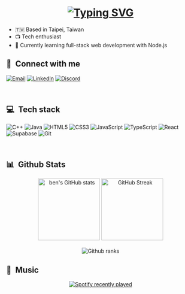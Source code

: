 <h1  align='center'> 
  <a href="https://git.io/typing-svg"><img src="https://readme-typing-svg.herokuapp.com?font=Jetbrains+Mono&size=24&duration=2000&pause=3000&color=AF87F7&center=true&vCenter=true&width=320&lines=Hey%2C+I'm+Ben" alt="Typing SVG" /></a>
</h1>

- 🇹🇼 Based in Taipei, Taiwan
- 📺 Tech enthusiast
- 👾 Currently learning full-stack web development with Node.js

## 💬&ensp;Connect with me

[![Email](https://img.shields.io/badge/email-b572fc?style=for-the-badge)](mailto:salt@pepper.fyi)
[![LinkedIn](https://img.shields.io/badge/linkedin-%230077B5.svg?style=for-the-badge&logo=linkedin&logoColor=white)](https://www.linkedin.com/in/benjamin-kou/)
[![Discord](https://img.shields.io/badge/Discord-%235865F2.svg?style=for-the-badge&logo=discord&logoColor=white)](https://discordapp.com/users/936640230272942091)

<br />

## 💻&ensp;Tech stack

![C++](https://img.shields.io/badge/c++-%2300599C.svg?style=for-the-badge&logo=c%2B%2B&logoColor=white)
![Java](https://img.shields.io/badge/java-%23ED8B00.svg?style=for-the-badge&logo=openjdk&logoColor=white)
![HTML5](https://img.shields.io/badge/html5-%23E34F26.svg?style=for-the-badge&logo=html5&logoColor=white)
![CSS3](https://img.shields.io/badge/css3-%231572B6.svg?style=for-the-badge&logo=css3&logoColor=white)
![JavaScript](https://img.shields.io/badge/javascript-%23323330.svg?style=for-the-badge&logo=javascript&logoColor=%23F7DF1E)
![TypeScript](https://img.shields.io/badge/typescript-%23007ACC.svg?style=for-the-badge&logo=typescript&logoColor=white)
![React](https://img.shields.io/badge/react-%2320232a.svg?style=for-the-badge&logo=react&logoColor=%2361DAFB)
![Supabase](https://img.shields.io/badge/Supabase-3ECF8E?style=for-the-badge&logo=supabase&logoColor=white)
![Git](https://img.shields.io/badge/git-%23F05033.svg?style=for-the-badge&logo=git&logoColor=white)

<br />

## 📊&ensp;Github Stats

<div align="center">
<img height="165px" alt="ben's GitHub stats" src='https://github-readme-stats.pepper.fyi/api?username=0x5b62656e5d&count_private=true&include_all_commits=true&show_icons=true&theme=material-palenight&rank_icon=github' />
<img height="165px" alt='GitHub Streak' src='http://github-readme-streak-stats.pepper.fyi?user=0x5b62656e5d&theme=material-palenight&mode=weekly' />
</div>

<br />

<div align="center">
<img alt="Github ranks" src='https://github-profile-trophy.vercel.app/?username=0x5b62656e5d&theme=dracula&title=-Stars,-Followers&no-frame=true&margin-w=5&column=-1' />
</div>

## 🎵&ensp;Music

<div align="center">
<a href="https://open.spotify.com/user/agffhtfhjfgj" target='_blank'><img alt='Spotify recently played' src='https://spotify-recently-played-readme.vercel.app/api?user=agffhtfhjfgj&unique=true&count=3'></a>
</div>
